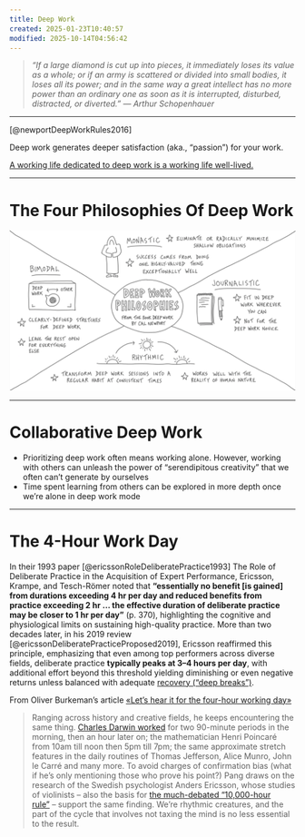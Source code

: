```yaml
---
title: Deep Work
created: 2025-01-23T10:40:57
modified: 2025-10-14T04:56:42
---
```


> _“If a large diamond is cut up into pieces, it immediately loses its value as a whole; or if an army is scattered or divided into small bodies, it loses all its power; and in the same way a great intellect has no more power than an ordinary one as soon as it is interrupted, disturbed, distracted, or diverted.” — Arthur Schopenhauer_

---

[@newportDeepWorkRules2016]

Deep work generates deeper satisfaction (aka., “passion”) for your work.

[A working life dedicated to deep work is a working life well-lived.](https://calnewport.com/knowledge-workers-are-bad-at-working-and-heres-what-to-do-about-it/)

---

# The Four Philosophies Of Deep Work

![](../_attachments/4005729945b276f74416de474597d5e9.png)

---

# Collaborative Deep Work

* Prioritizing deep work often means working alone. However, working with others can unleash the power of “serendipitous creativity” that we often can’t generate by ourselves
* Time spent learning from others can be explored in more depth once we’re alone in deep work mode

---

# The 4-Hour Work Day

In their 1993 paper [@ericssonRoleDeliberatePractice1993] The Role of Deliberate Practice in the Acquisition of Expert Performance, Ericsson, Krampe, and Tesch-Römer noted that **“essentially no benefit [is gained] from durations exceeding 4 hr per day and reduced benefits from practice exceeding 2 hr … the effective duration of deliberate practice may be closer to 1 hr per day”** (p. 370), highlighting the cognitive and physiological limits on sustaining high-quality practice. More than two decades later, in his 2019 review [@ericssonDeliberatePracticeProposed2019], Ericsson reaffirmed this principle, emphasizing that even among top performers across diverse fields, deliberate practice **typically peaks at 3–4 hours per day**, with additional effort beyond this threshold yielding diminishing or even negative returns unless balanced with adequate [recovery (“deep breaks”)](the-most-productive-people-prioritize-intentional-rest.md).

From Oliver Burkeman’s article [«Let’s hear it for the four-hour working day»](https://www.theguardian.com/lifeandstyle/2017/aug/11/oliver-burkeman-four-hour-working-day)

> Ranging across history and creative fields, he keeps encountering the same thing. [Charles Darwin worked](http://dailyroutines.typepad.com/daily_routines/2008/12/charles-darwin.html) for two 90-minute periods in the morning, then an hour later on; the mathematician Henri Poincaré from 10am till noon then 5pm till 7pm; the same approximate stretch features in the daily routines of Thomas Jefferson, Alice Munro, John le Carré and many more. To avoid charges of confirmation bias (what if he’s only mentioning those who prove his point?) Pang draws on the research of the Swedish psychologist Anders Ericsson, whose studies of violinists – also the basis for [the much-debated “10,000-hour rule”](http://www.bbc.co.uk/news/magazine-26384712) – support the same finding. We’re rhythmic creatures, and the part of the cycle that involves not taxing the mind is no less essential to the result.
